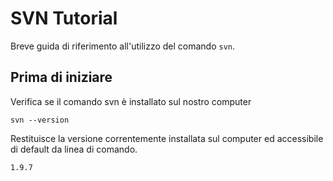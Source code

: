 # SVN Tutorial

Breve guida di riferimento all'utilizzo del comando ```svn```.

## Prima di iniziare

Verifica se il comando svn è installato sul nostro computer

```svn --version```

Restituisce la versione correntemente installata sul computer ed accessibile di default da linea di comando.

```1.9.7```
